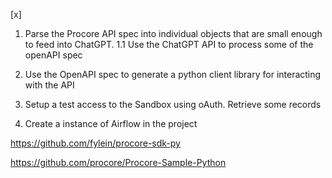 

[x]
1. Parse the Procore API spec into individual objects that are small enough to feed into ChatGPT.
1.1 Use the ChatGPT API to process some of the openAPI spec



2. Use the OpenAPI spec to generate a python client library for interacting with the API

3. Setup a test access to the Sandbox using oAuth. Retrieve some records

4. Create a instance of Airflow in the project

https://github.com/fylein/procore-sdk-py

https://github.com/procore/Procore-Sample-Python